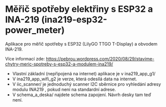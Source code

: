 # Měřič spotřeby elektřiny s ESP32 a INA-219 (ina219-esp32-power_meter)

Aplikace pro měřič spotřeby s ESP32 (LilyGO TTGO T-Display) a obvodem INA-219.

Více informací zde: https://pebrou.wordpress.com/2020/08/29/stavime-chytry-meric-spotreby-s-esp32-a-modulem-ina219/

- Vlastní základní (nepřipojená na internet) aplikace je v ina219_app_g1/
- V ina219_app_wifi_g2 je verze, která odesílá data na internet. 
- V iic_scanner/ je jednoduchý scanner I2C sběrnice pro vyhledání adresy modulu INA219 , pokud není na standardní adrese.
- V schema_a_deska/ najdete schema zapojení. Návrh desky tam teď není.

